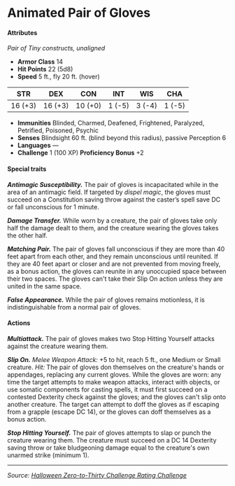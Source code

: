 # Animated Pair of Gloves

#### Attributes

_Pair of Tiny constructs, unaligned_

- **Armor Class** 14
- **Hit Points** 22 (5d8)
- **Speed** 5 ft., fly 20 ft. (hover)

|  STR  |  DEX  |  CON  | INT  | WIS  | CHA  |
|:-----:|:-----:|:-----:|:----:|:----:|:----:|
|16 (+3)|16 (+3)|10 (+0)|1 (-5)|3 (-4)|1 (-5)|

- **Immunities** Blinded, Charmed, Deafened, Frightened, Paralyzed, Petrified, Poisoned, Psychic
- **Senses** Blindsight 60 ft. (blind beyond this radius), passive Perception 6
- **Languages** —
- **Challenge** 1 (100 XP) **Proficiency Bonus** +2

#### Special traits

_**Antimagic Susceptibility.**_ The pair of gloves is incapacitated while in the area of an antimagic field. If targeted by _dispel magic_, the gloves must succeed on a Constitution saving throw against the caster’s spell save DC or fall unconscious for 1 minute.

_**Damage Transfer.**_ While worn by a creature, the pair of gloves take only half the damage dealt to them, and the creature wearing the gloves takes the other half.

_**Matching Pair.**_ The pair of gloves fall unconscious if they are more than 40 feet apart from each other, and they remain unconscious until reunited. If they are 40 feet apart or closer and are not prevented from moving freely, as a bonus action, the gloves can reunite in any unoccupied space between their two spaces. The gloves can't take their Slip On action unless they are united in the same space.

_**False Appearance.**_ While the pair of gloves remains motionless, it is indistinguishable from a normal pair of gloves.

#### Actions

_**Multiattack.**_ The pair of gloves makes two Stop Hitting Yourself attacks against the creature wearing them.

_**Slip On.**_ _Melee Weapon Attack:_ +5 to hit, reach 5 ft., one Medium or Small creature. _Hit:_ The pair of gloves don themselves on the creature's hands or appendages, replacing any current gloves. While the gloves are worn: any time the target attempts to make weapon attacks, interact with objects, or use somatic components for casting spells, it must first succeed on a contested Dexterity check against the gloves; and the gloves can't slip onto another creature. The target can attempt to doff the gloves as if escaping from a grapple (escape DC 14), or the gloves can doff themselves as a bonus action.

_**Stop Hitting Yourself.**_ The pair of gloves attempts to slap or punch the creature wearing them. The creature must succeed on a DC 14 Dexterity saving throw or take bludgeoning damage equal to the creature's own unarmed strike (minimum 1).

---

_Source: [Halloween Zero-to-Thirty Challenge Rating Challenge](https://github.com/mpanighetti/dnd5e-030crc)_
